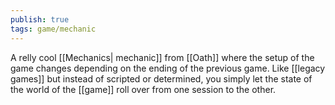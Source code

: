 ```yaml
---
publish: true
tags: game/mechanic
---
```

A relly cool [[Mechanics| mechanic]] from [[Oath]] where the setup of the game changes depending on the ending of the previous game. Like [[legacy games]] but instead of scripted or determined, you simply let the state of the world of the [[game]] roll over from one session to the other.
